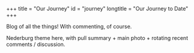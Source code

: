 +++
title = "Our Journey"
id = "journey"
longtitle = "Our Journey to Date"
+++

<div id="root"></div>
<!-- <div id="galleria" class="gallery"></div>
<div id="galleria2" class="gallery"></div>
<div data-toggle="jsfg" data-tags="dogs" data-per-page="16"></div> -->

Blog of all the things! With commenting, of course.

Nederburg theme here, with pull summary + main photo + rotating recent comments / discussion.
